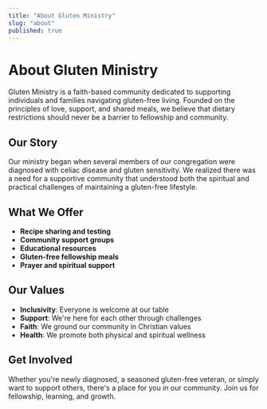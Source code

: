 ```yaml
---
title: "About Gluten Ministry"
slug: "about"
published: true
---
```


# About Gluten Ministry

Gluten Ministry is a faith-based community dedicated to supporting individuals and families navigating gluten-free living. Founded on the principles of love, support, and shared meals, we believe that dietary restrictions should never be a barrier to fellowship and community.

## Our Story

Our ministry began when several members of our congregation were diagnosed with celiac disease and gluten sensitivity. We realized there was a need for a supportive community that understood both the spiritual and practical challenges of maintaining a gluten-free lifestyle.

## What We Offer

- **Recipe sharing and testing**
- **Community support groups**
- **Educational resources**
- **Gluten-free fellowship meals**
- **Prayer and spiritual support**

## Our Values

- **Inclusivity**: Everyone is welcome at our table
- **Support**: We're here for each other through challenges
- **Faith**: We ground our community in Christian values
- **Health**: We promote both physical and spiritual wellness

## Get Involved

Whether you're newly diagnosed, a seasoned gluten-free veteran, or simply want to support others, there's a place for you in our community. Join us for fellowship, learning, and growth.